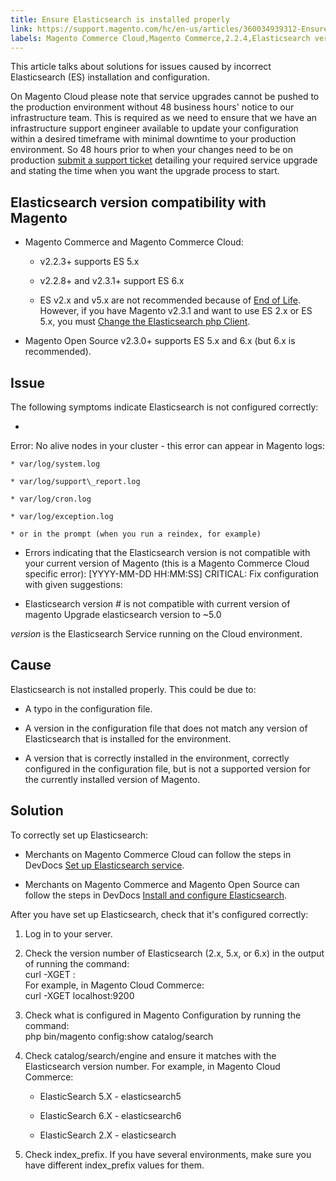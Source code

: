 ```yaml
---
title: Ensure Elasticsearch is installed properly
link: https://support.magento.com/hc/en-us/articles/360034939312-Ensure-Elasticsearch-is-installed-properly
labels: Magento Commerce Cloud,Magento Commerce,2.2.4,Elasticsearch version,Elasticsearch configuration,2.2.6,2.2.3,2.2.5,2.3.1,2.3.0,Elasticsearch 6.x,how to,Elasticsearch 2.x,Elasticsearch 5.x,2.2.7,2.2.8,2.2.9
---
```


This article talks about solutions for issues caused by incorrect Elasticsearch (ES) installation and configuration.

On Magento Cloud please note that service upgrades cannot be pushed to the production environment without 48 business hours' notice to our infrastructure team. This is required as we need to ensure that we have an infrastructure support engineer available to update your configuration within a desired timeframe with minimal downtime to your production environment. So 48 hours prior to when your changes need to be on production [submit a support ticket](https://support.magento.com/hc/en-us/articles/360019088251) detailing your required service upgrade and stating the time when you want the upgrade process to start.

## Elasticsearch version compatibility with Magento

* Magento Commerce and Magento Commerce Cloud:

	
	* v2.2.3+ supports ES 5.x
	
	* v2.2.8+ and v2.3.1+ support ES 6.x
	
	* ES v2.x and v5.x are not recommended because of [End of Life](https://www.elastic.co/support/eol). However, if you have Magento v2.3.1 and want to use ES 2.x or ES 5.x, you must [Change the Elasticsearch php Client](https://devdocs.magento.com/guides/v2.3/config-guide/elasticsearch/es-downgrade.html).

* Magento Open Source v2.3.0+ supports ES 5.x and 6.x (but 6.x is recommended).

## Issue

The following symptoms indicate Elasticsearch is not configured correctly:

* 
Error: No alive nodes in your cluster - this error can appear in Magento logs:

	
	* var/log/system.log
	
	* var/log/support\_report.log
	
	* var/log/cron.log
	
	* var/log/exception.log
	
	* or in the prompt (when you run a reindex, for example)

* Errors indicating that the Elasticsearch version is not compatible with your current version of Magento (this is a Magento Commerce Cloud specific error):
[YYYY-MM-DD HH:MM:SS] CRITICAL: Fix configuration with given suggestions:
- Elasticsearch version *#<version>* is not compatible with current version of magento
Upgrade elasticsearch version to ~5.0

*version* is the Elasticsearch Service running on the Cloud environment.

## Cause

Elasticsearch is not installed properly. This could be due to:

* A typo in the configuration file.

* A version in the configuration file that does not match any version of Elasticsearch that is installed for the environment.

* A version that is correctly installed in the environment, correctly configured in the configuration file, but is not a supported version for the currently installed version of Magento.

## Solution

To correctly set up Elasticsearch:

* Merchants on Magento Commerce Cloud can follow the steps in DevDocs [Set up Elasticsearch service](https://devdocs.magento.com/guides/v2.3/cloud/project/project-conf-files_services-elastic.html).

* Merchants on Magento Commerce and Magento Open Source can follow the steps in DevDocs [Install and configure Elasticsearch](https://devdocs.magento.com/guides/v2.3/config-guide/elasticsearch/es-overview.html).

After you have set up Elasticsearch, check that it's configured correctly:

1. Log in to your server.

1. Check the version number of Elasticsearch (2.x, 5.x, or 6.x) in the output of running the command:  
 curl -XGET <Elasticsearch hostname>:<Elasticsearch server port>  
 For example, in Magento Cloud Commerce:  
 curl -XGET localhost:9200

1. Check what is configured in Magento Configuration by running the command:  
  php bin/magento config:show catalog/search

1. Check  catalog/search/engine and ensure it matches with the Elasticsearch version number. For example, in Magento Cloud Commerce:

	
	* ElasticSearch 5.X - elasticsearch5
	
	* ElasticSearch 6.X - elasticsearch6
	
	* ElasticSearch 2.X - elasticsearch

10. Check index\_prefix. If you have several environments, make sure you have different index\_prefix values for them.

